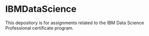 # IBMDataScience

This depository is for assignments related to the IBM Data Science Professional certificate program. 
